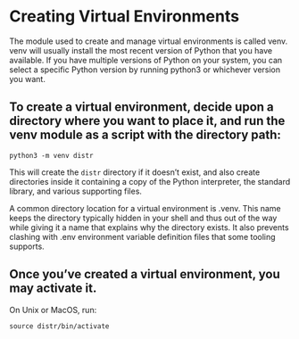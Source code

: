 # Creating Virtual Environments
The module used to create and manage virtual environments is called venv. venv will usually install the most recent version of Python that you have available. If you have multiple versions of Python on your system, you can select a specific Python version by running python3 or whichever version you want.

## To create a virtual environment, decide upon a directory where you want to place it, and run the venv module as a script with the directory path:

`python3 -m venv distr`

This will create the `distr` directory if it doesn’t exist, and also create directories inside it containing a copy of the Python interpreter, the standard library, and various supporting files.

A common directory location for a virtual environment is .venv. This name keeps the directory typically hidden in your shell and thus out of the way while giving it a name that explains why the directory exists. It also prevents clashing with .env environment variable definition files that some tooling supports.

## Once you’ve created a virtual environment, you may activate it.

On Unix or MacOS, run:

`source distr/bin/activate`
